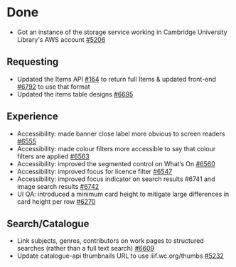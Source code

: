 # Done

- Got an instance of the storage service working in Cambridge University Library's AWS account [#5206](https://github.com/wellcomecollection/platform/issues/5206)

## Requesting
-	Updated the Items API [#164](https://github.com/wellcomecollection/catalogue-api/pull/164) to return full Items & updated front-end [#6792](https://github.com/wellcomecollection/wellcomecollection.org/pull/6792) to use that format
-	Updated the items table designs [#6695](https://github.com/wellcomecollection/wellcomecollection.org/issues/6695)

## Experience
-	Accessibility: made banner close label more obvious to screen readers [#6555](https://github.com/wellcomecollection/wellcomecollection.org/issues/6555)
-	Accessibility: made colour filters more accessible to say that colour filters are applied [#6563](https://github.com/wellcomecollection/wellcomecollection.org/issues/6563)
-	Accessibility: improved the segmented control on What’s On [#6560](https://github.com/wellcomecollection/wellcomecollection.org/issues/6560)
-	Accessibility: improved focus for licence filter [#6547](https://github.com/wellcomecollection/wellcomecollection.org/issues/6547)
-	Accessibility: improved focus indicator on search results #6741 and image search results [#6742](https://github.com/wellcomecollection/wellcomecollection.org/issues/6742)
-	UI QA: introduced a minimum card height to mitigate large differences in card height per row [#6270](https://github.com/wellcomecollection/wellcomecollection.org/issues/6270)

## Search/Catalogue
-	Link subjects, genres, contributors on work pages to structured searches (rather than a full text search) [#6609](https://github.com/wellcomecollection/wellcomecollection.org/issues/6609)
-	Update catalogue-api thumbnails URL to use iiif.wc.org/thumbs [#5232](https://github.com/wellcomecollection/platform/issues/5232)
